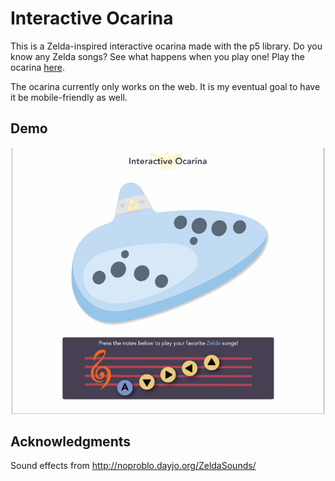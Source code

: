 # Interactive Ocarina
This is a Zelda-inspired interactive ocarina made with the p5 library. Do you know any Zelda songs? See what happens when you play one! Play the ocarina [here](https://cartochien.github.io/interactive_ocarina/).

The ocarina currently only works on the web. It is my eventual goal to have it be mobile-friendly as well.

## Demo
<p align="center">
<img src="https://github.com/cartochien/interactive_ocarina/blob/master/demo.gif" width="500">
</p>

## Acknowledgments
Sound effects from http://noproblo.dayjo.org/ZeldaSounds/
